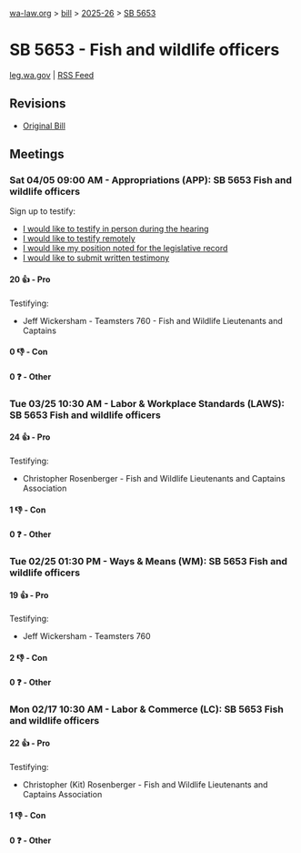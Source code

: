 [wa-law.org](/) > [bill](/bill/) > [2025-26](/bill/2025-26/) > [SB 5653](/bill/2025-26/sb/5653/)

# SB 5653 - Fish and wildlife officers
[leg.wa.gov](https://app.leg.wa.gov/billsummary?BillNumber=5653&Year=2025&Initiative=false) | [RSS Feed](./rss.xml)

## Revisions
* [Original Bill](1/)

## Meetings
### Sat 04/05 09:00 AM - Appropriations (APP): SB 5653 Fish and wildlife officers
Sign up to testify:
* [I would like to testify in person during the hearing](https://app.leg.wa.gov/csi/Testifier/Add?chamber=House&mId=33249&aId=166887&caId=26902&tId=1)
* [I would like to testify remotely](https://app.leg.wa.gov/csi/Testifier/Add?chamber=House&mId=33249&aId=166887&caId=26902&tId=2)
* [I would like my position noted for the legislative record](https://app.leg.wa.gov/csi/Testifier/Add?chamber=House&mId=33249&aId=166887&caId=26902&tId=3)
* [I would like to submit written testimony](https://app.leg.wa.gov/csi/Testifier/Add?chamber=House&mId=33249&aId=166887&caId=26902&tId=4)

#### 20 👍 - Pro
Testifying:
* Jeff Wickersham - Teamsters 760 - Fish and Wildlife Lieutenants and Captains

#### 0 👎 - Con

#### 0 ❓ - Other

### Tue 03/25 10:30 AM - Labor & Workplace Standards (LAWS): SB 5653 Fish and wildlife officers
#### 24 👍 - Pro
Testifying:
* Christopher Rosenberger - Fish and Wildlife Lieutenants and Captains Association

#### 1 👎 - Con

#### 0 ❓ - Other

### Tue 02/25 01:30 PM - Ways & Means (WM): SB 5653 Fish and wildlife officers
#### 19 👍 - Pro
Testifying:
* Jeff Wickersham - Teamsters 760

#### 2 👎 - Con

#### 0 ❓ - Other

### Mon 02/17 10:30 AM - Labor & Commerce (LC): SB 5653 Fish and wildlife officers
#### 22 👍 - Pro
Testifying:
* Christopher (Kit) Rosenberger - Fish and Wildlife Lieutenants and Captains Association

#### 1 👎 - Con

#### 0 ❓ - Other
